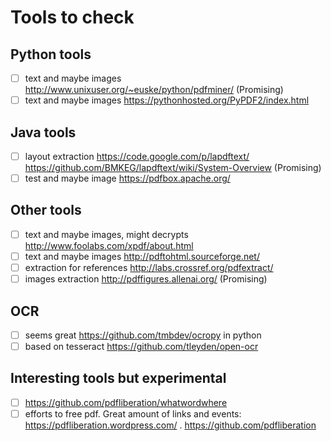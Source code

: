 # Tools to check

## Python tools

- [ ] text and maybe images <http://www.unixuser.org/~euske/python/pdfminer/> (Promising)
- [ ] text and maybe images <https://pythonhosted.org/PyPDF2/index.html>

## Java tools

- [ ] layout extraction <https://code.google.com/p/lapdftext/> <https://github.com/BMKEG/lapdftext/wiki/System-Overview> (Promising)
- [ ] test and maybe image <https://pdfbox.apache.org/>

## Other tools

- [ ] text and maybe images, might decrypts <http://www.foolabs.com/xpdf/about.html>
- [ ] text and maybe images <http://pdftohtml.sourceforge.net/>
- [ ] extraction for references <http://labs.crossref.org/pdfextract/>
- [ ] images extraction <http://pdffigures.allenai.org/> (Promising)

## OCR

- [ ] seems great <https://github.com/tmbdev/ocropy> in python
- [ ] based on tesseract <https://github.com/tleyden/open-ocr>

## Interesting tools but experimental

- [ ] <https://github.com/pdfliberation/whatwordwhere>
- [ ] efforts to free pdf. Great amount of links and events: <https://pdfliberation.wordpress.com/> . <https://github.com/pdfliberation>
